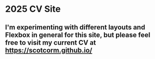 # 2025 CV Site
## I'm experimenting with different layouts and Flexbox in general for this site, but please feel free to visit my current CV at https://scotcorm.github.io/ 
